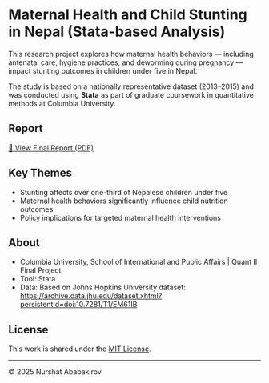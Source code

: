 # Maternal Health and Child Stunting in Nepal (Stata-based Analysis)

This research project explores how maternal health behaviors — including antenatal care, hygiene practices, and deworming during pregnancy — impact stunting outcomes in children under five in Nepal.

The study is based on a nationally representative dataset (2013–2015) and was conducted using **Stata** as part of graduate coursework in quantitative methods at Columbia University.

## Report

[📘 View Final Report (PDF)](./Final%20Report_Mother_Health_Child_Stunting.pdf)

## Key Themes

- Stunting affects over one-third of Nepalese children under five
- Maternal health behaviors significantly influence child nutrition outcomes
- Policy implications for targeted maternal health interventions

## About

-  Columbia University, School of International and Public Affairs | Quant II Final Project
-  Tool: Stata
-  Data: Based on Johns Hopkins University dataset: https://archive.data.jhu.edu/dataset.xhtml?persistentId=doi:10.7281/T1/EM61IB

## License

This work is shared under the [MIT License](./LICENSE).

---

© 2025 Nurshat Ababakirov
